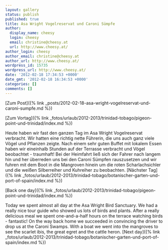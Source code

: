 ```yaml
---
layout: gallery
status: publish
published: true
title: Asa Wright Vogelreservat und Caroni Sümpfe
author:
  display_name: cheesy
  login: cheesy
  email: christine@cheesy.at
  url: http://www.cheesy.at/
author_login: cheesy
author_email: christine@cheesy.at
author_url: http://www.cheesy.at/
wordpress_id: 15735
wordpress_url: http://www.cheesy.at/
date: '2012-02-18 17:34:53 +0000'
date_gmt: '2012-02-18 16:34:53 +0000'
categories: []
comments: []
---
```


[Zum Post]({% link _posts/2012-02-18-asa-wright-vogelreservat-und-caroni-sumpfe.md %})
<!--:de-->[Zum Vortag]({% link _fotos/urlaub/2012-2013/trinidad-tobago/pigeon-point-und-trinidad/index.md %})
Heute haben wir fast den ganzen Tag im Asa Wright Vogelreservat verbracht. Wir hatten eine richtig nette Führerin, die uns auch ganz viele Vögel und Pflanzen zeigte. Nach einem sehr guten Buffet mit lokalem Essen haben wir eineinhalb Stunden auf der Terrasse verbracht und Vögel beobachtet - traumhaft!
Bei der Heimfahrt ließ sich der Fahrer nach langem hin und her überreden uns bei den Caroni Sümpfen rauszusetzen und wir fuhren mit dem Boot in die Mangroven hinein um die roten Scharlachsichler und die weißen Silberreiher und Kuhreiher zu beobachten.
[Nächster Tag]({% link _fotos/urlaub/2012-2013/trinidad-tobago/botanischer-garten-und-port-of-spain/index.md %})
<!--:--><!--:en-->[Back one day]({% link _fotos/urlaub/2012-2013/trinidad-tobago/pigeon-point-und-trinidad/index.md %})
Today we spent almost all day at the Asa Wright Bird Sanctuary. We had a really nice tour guide who showed us lots of birds and plants. After a really delicious meal we spent one-and-a-half hours on the terrace watching birds - fantastic!
On the way back home we succeeded in convincing the driver to drop us at the Caroni Swamps. With a boat we went into the mangroves to see the scarlet ibis, the great egret and the cattle heron.
[Next day]({% link _fotos/urlaub/2012-2013/trinidad-tobago/botanischer-garten-und-port-of-spain/index.md %})
<!--:-->
